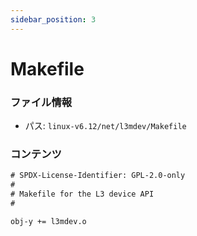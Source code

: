 ```yaml
---
sidebar_position: 3
---
```

# Makefile

### ファイル情報

- パス: `linux-v6.12/net/l3mdev/Makefile`

### コンテンツ

```txt
# SPDX-License-Identifier: GPL-2.0-only
#
# Makefile for the L3 device API
#

obj-y += l3mdev.o

```
